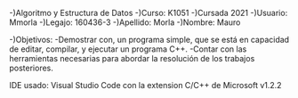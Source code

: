 -)Algoritmo y Estructura de Datos
-)Curso: K1051
-)Cursada 2021
-)Usuario: Mmorla
-)Legajo: 160436-3
-)Apellido: Morla
-)Nombre: Mauro
 
-)Objetivos:
 -Demostrar con, un programa simple, que se está en capacidad de editar,
compilar, y ejecutar un programa C++.
 -Contar con las herramientas necesarias para abordar la resolución de los
trabajos posteriores.

 
 IDE usado: Visual Studio Code con la extension C/C++ de Microsoft v1.2.2

